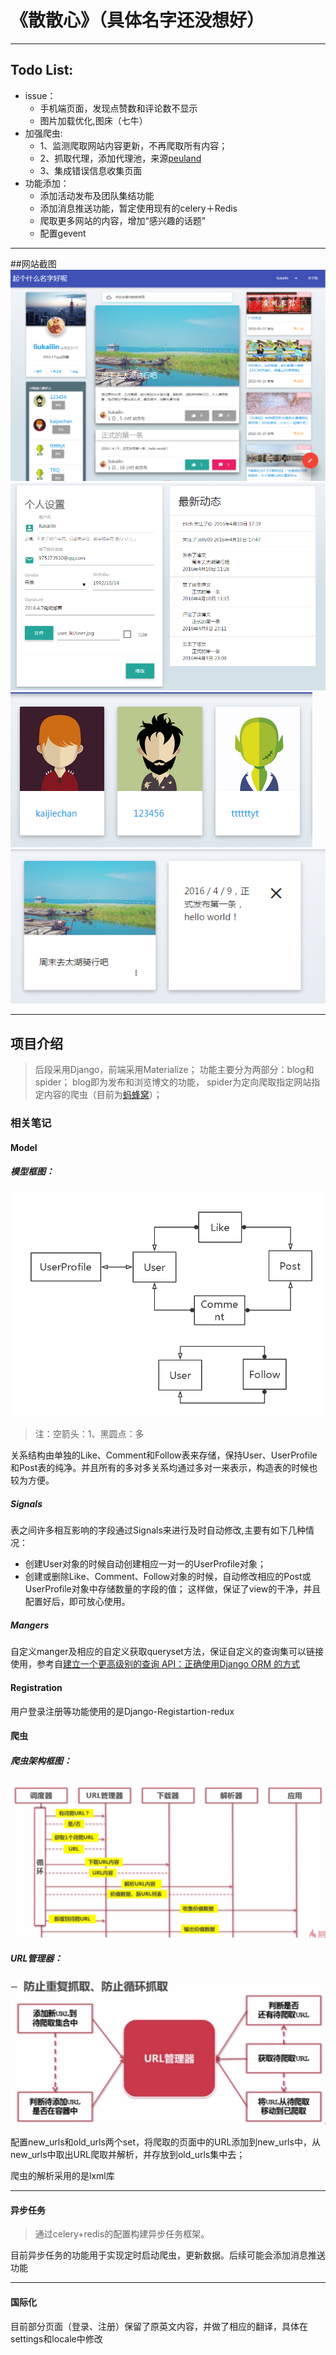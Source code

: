 # 《散散心》（具体名字还没想好）

***

## Todo List:
* issue：
    * 手机端页面，发现点赞数和评论数不显示
    * 图片加载优化,图床（七牛）
* 加强爬虫:
    * 1、监测爬取网站内容更新，不再爬取所有内容；
    * 2、抓取代理，添加代理池，来源[peuland](https://proxy.peuland.com/proxy/search_proxy.php)
    * 3、集成错误信息收集页面
* 功能添加：
    * 添加活动发布及团队集结功能
    * 添加消息推送功能，暂定使用现有的celery＋Redis
    * 爬取更多网站的内容，增加“感兴趣的话题”
    * 配置gevent


***
##网站截图
![主页](https://raw.githubusercontent.com/PU-101/pics/master/%E6%93%B7%E5%8F%96.PNG)
![我的主页](https://raw.githubusercontent.com/PU-101/pics/master/my_page.PNG)
![好友](https://raw.githubusercontent.com/PU-101/pics/master/follows.PNG)
![博文](https://raw.githubusercontent.com/PU-101/pics/master/posts.PNG)


***
## 项目介绍


> 后段采用Django，前端采用Materialize；
功能主要分为两部分：blog和spider；
blog即为发布和浏览博文的功能，
spider为定向爬取指定网站指定内容的爬虫（目前为[蚂蜂窝](http://www.mafengwo.cn)）；


### 相关笔记

#### Model

##### 模型框图：
![Model](https://raw.githubusercontent.com/PU-101/pics/master/sansanxin-model-2.png)
> 注：空箭头：1、黑圆点：多

关系结构由单独的Like、Comment和Follow表来存储，保持User、UserProfile和Post表的纯净。并且所有的多对多关系均通过多对一来表示，构造表的时候也较为方便。

##### Signals

表之间许多相互影响的字段通过Signals来进行及时自动修改,主要有如下几种情况：
* 创建User对象的时候自动创建相应一对一的UserProfile对象；
* 创建或删除Like、Comment、Follow对象的时候，自动修改相应的Post或UserProfile对象中存储数量的字段的值；
这样做，保证了view的干净，并且配置好后，即可放心使用。

##### Mangers

自定义manger及相应的自定义获取queryset方法，保证自定义的查询集可以链接使用，参考自[建立一个更高级别的查询 API：正确使用Django ORM 的方式](http://www.oschina.net/translate/higher-level-query-api-django-orm)


#### Registration

用户登录注册等功能使用的是Django-Registartion-redux

#### 爬虫

##### 爬虫架构框图：
![架构框图](https://raw.githubusercontent.com/PU-101/pics/master/%E7%88%AC%E8%99%AB.png)

##### URL管理器：
![URL管理器](https://raw.githubusercontent.com/PU-101/pics/master/URL%E7%AE%A1%E7%90%86%E5%99%A8.PNG)

配置new_urls和old_urls两个set，将爬取的页面中的URL添加到new_urls中，从new_urls中取出URL爬取并解析，并存放到old_urls集中去；

爬虫的解析采用的是lxml库

***

#### 异步任务
> 通过celery+redis的配置构建异步任务框架。

目前异步任务的功能用于实现定时启动爬虫，更新数据。后续可能会添加消息推送功能

***

#### 国际化
目前部分页面（登录、注册）保留了原英文内容，并做了相应的翻译，具体在settings和locale中修改

